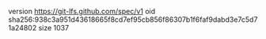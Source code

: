 version https://git-lfs.github.com/spec/v1
oid sha256:938c3a951d43618665f8cd7ef95cb856f86307b1f6faf9dabd3e7c5d71a24802
size 1037
